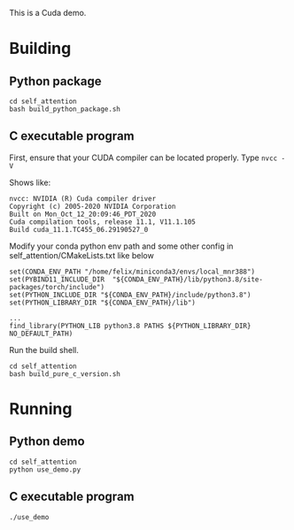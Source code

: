This is a Cuda demo.
# Building
## Python package
```
cd self_attention
bash build_python_package.sh
```

## C executable program
First, ensure that your CUDA compiler can be located properly.
Type `nvcc -V`

Shows like: 
```
nvcc: NVIDIA (R) Cuda compiler driver
Copyright (c) 2005-2020 NVIDIA Corporation
Built on Mon_Oct_12_20:09:46_PDT_2020
Cuda compilation tools, release 11.1, V11.1.105
Build cuda_11.1.TC455_06.29190527_0
```

Modify your conda python env path and some other config in self_attention/CMakeLists.txt like below
```
set(CONDA_ENV_PATH "/home/felix/miniconda3/envs/local_mnr388")
set(PYBIND11_INCLUDE_DIR  "${CONDA_ENV_PATH}/lib/python3.8/site-packages/torch/include")
set(PYTHON_INCLUDE_DIR "${CONDA_ENV_PATH}/include/python3.8")
set(PYTHON_LIBRARY_DIR "${CONDA_ENV_PATH}/lib")

...
find_library(PYTHON_LIB python3.8 PATHS ${PYTHON_LIBRARY_DIR} NO_DEFAULT_PATH)
```
Run the build shell.
```
cd self_attention
bash build_pure_c_version.sh
```


# Running
## Python demo
```
cd self_attention
python use_demo.py
```

## C executable program
```
./use_demo
```


